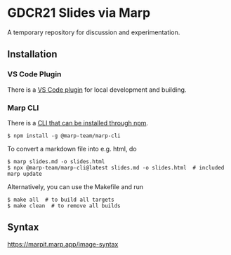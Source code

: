 # GDCR21 Slides via Marp

A temporary repository for discussion and experimentation.


## Installation

### VS Code Plugin

There is a [VS Code plugin](https://marketplace.visualstudio.com/items?itemName=marp-team.marp-vscode)
for local development and building.

### Marp CLI

There is a [CLI that can be installed through npm](https://www.npmjs.com/package/@marp-team/marp-cli).

```console
$ npm install -g @marp-team/marp-cli
```

To convert a markdown file into e.g. html, do

```console
$ marp slides.md -o slides.html
$ npx @marp-team/marp-cli@latest slides.md -o slides.html  # included marp update
```

Alternatively, you can use the Makefile and run

```console
$ make all  # to build all targets
$ make clean  # to remove all builds
```
## Syntax

https://marpit.marp.app/image-syntax
